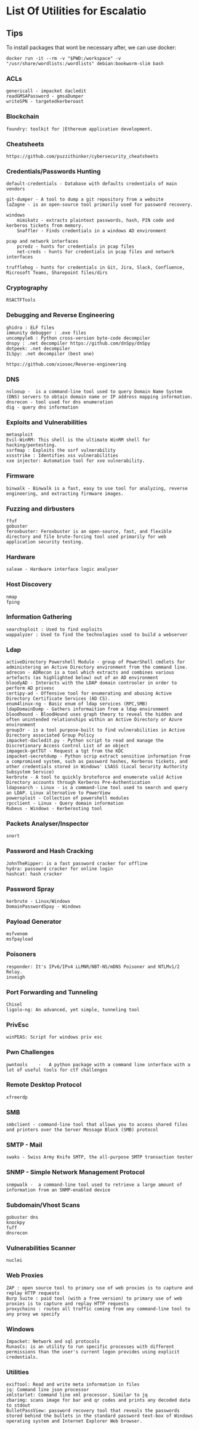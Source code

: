 # List Of Utilities for Escalatio

## Tips

To install packages that wont be necessary after, we can use docker:

```shell
docker run -it --rm -v "$PWD:/workspace" -v "/usr/share/wordlists:/wordlists" debian:bookworm-slim bash
```

### ACLs

	genericall - impacket dacledit
	readGMSAPassword - gmsaDumper
	writeSPN - targetedkerberoast

### Blockchain

	foundry: toolkit for |Ethereum application development.

### Cheatsheets

	https://github.com/puzzithinker/cybersecurity_cheatsheets

### Credentials/Passwords Hunting

	default-credentials - Database with defaults credentials of main vendors

	git-dumper - A tool to dump a git repository from a website
	laZagne - is an open-source tool primarily used for password recovery.

	windows
		mimikatz - extracts plaintext passwords, hash, PIN code and kerberos tickets from memory.
		Snaffler - Finds credentials in a windows AD environment

	pcap and network interfaces
		pcredz - hunts for credentials in pcap files
		net-creds - hunts for credentials in pcap files and network interfaces

	trufflehog - hunts for credentials in Git, Jira, Slack, Confluence, Microsoft Teams, Sharepoint files/dirs

### Cryptography

	RSACTFTools

### Debugging and Reverse Engineering

	ghidra : ELF files
	immunity debugger : .exe files
	uncompyle6 : Python cross-version byte-code decompiler
	dnspy : .net decompiler https://github.com/dnSpy/dnSpy
	dotpeek: .net decompiler
	ILSpy: .net decompiler (best one)

	https://github.com/xiosec/Reverse-engineering

### DNS

	nslooup -  is a command-line tool used to query Domain Name System (DNS) servers to obtain domain name or IP address mapping information.
	dnsrecon - tool used for dns enumeration
	dig - query dns information

### Exploits and Vulnerabilities

	metasploit
	Evil-WinRM: This shell is the ultimate WinRM shell for hacking/pentesting.
	ssrfmap : Exploits the ssrf vulnerability
	xssstrike : Identifies xss vulnerabilities
	xxe injector: Automation tool for xxe vulnerability.

### Firmware

	binwalk - Binwalk is a fast, easy to use tool for analyzing, reverse engineering, and extracting firmware images.

### Fuzzing and dirbusters

	ffuf
	gobuster
	feroxbuster: Feroxbuster is an open-source, fast, and flexible directory and file brute-forcing tool used primarily for web application security testing.

### Hardware

	saleae - Hardware interface logic analyser

### Host Discovery

	nmap
	fping

### Information Gathering

	searchsploit : Used to find exploits
	wappalyzer : Used to find the technolagies used to build a webserver

### Ldap

	activeDirectory Powershell Module - group of PowerShell cmdlets for administering an Active Directory environment from the command line.
	adrecon - ADRecon is a tool which extracts and combines various artefacts (as highlighted below) out of an AD environment
	bloodyAD - Interacts with the LDAP domain controoler in order to perform AD privesc
	certipy-ad - Offensive tool for enumerating and abusing Active Directory Certificate Services (AD CS).
	enum4linux-ng - Basic enum of ldap services (RPC,SMB)
	ldapDomainDump - Gathers informaition from a ldap environment
	bloodhound - BloodHound uses graph theory to reveal the hidden and often unintended relationships within an Active Directory or Azure environment
	group3r - is a tool purpose-built to find vulnerabilities in Active Directory associated Group Policy
	impacket-dacledit.py - Python script to read and manage the Discretionary Access Control List of an object
	impageck-getTGT - Request a tgt from the KDC
	impacket-secretdump - Python scrip extract sensitive information from a compromised system, such as password hashes, Kerberos tickets, and other credentials stored in Windows' LSASS (Local Security Authority Subsystem Service)
	kerbrute - A tool to quickly bruteforce and enumerate valid Active Directory accounts through Kerberos Pre-Authentication
	ldapsearch - Linux - is a command-line tool used to search and query an LDAP. Linux alternative to PowerView
	powersploit - Collection of powershell modules
	rpcclient - Linux - Query domain information
	Rubeus - Windows - Kerberosting tool


### Packets Analyser/Inspector

	snort
	
### Password and Hash Cracking

	JohnTheRipper: is a fast password cracker for offline
	hydra: passowrd cracker for online login
	hashcat: hash cracker

### Password Spray

	kerbrute - Linux/Windows
	DomainPasswordSpay - Windows


### Payload Generator

	msfvenom
	msfpayload

### Poisoners

	responder: It's IPv6/IPv4 LLMNR/NBT-NS/mDNS Poisoner and NTLMv1/2 Relay.
	inveigh
	
### Port Forwarding and Tunneling

	Chisel
	ligolo-ng: An advanced, yet simple, tunneling tool

### PrivEsc

	winPEAS: Script for windows priv esc

### Pwn Challenges

	pwntools	-	A python package with a command line interface with a lot of useful tools for ctf challenges

### Remote Desktop Protocol

	xfreerdp

### SMB

	smbclient - command-line tool that allows you to access shared files and printers over the Server Message Block (SMB) protocol

### SMTP - Mail

	swaks - Swiss Army Knife SMTP, the all-purpose SMTP transaction tester

### SNMP - Simple Network Management Protocol

	snmpwalk -  a command-line tool used to retrieve a large amount of information from an SNMP-enabled device


### Subdomain/Vhost Scans

	gobuster dns
	knockpy
	fuff
	dnsrecon

### Vulnerabilities Scanner

	nuclei


### Web Proxies

	ZAP : open source tool to primary use of web proxies is to capture and replay HTTP requests
	Burp Suite : paid tool (with a free version) to primary use of web proxies is to capture and replay HTTP requests
	proxychains : routes all traffic coming from any command-line tool to any proxy we specify

### Windows

	Impacket: Network and sql protocols
	RunasCs: is an utility to run specific processes with different permissions than the user's current logon provides using explicit credentials.

### Utilities

	exiftool: Read and write meta information in files
	jq: Command line json processor
	xmlstarlet: Command line xml processor. Similar to jq
	zbarimg: scans image for bar and qr codes and prints any decoded data to stdout
	BulletPassView: password recovery tool that reveals the passwords stored behind the bullets in the standard password text-box of Windows operating system and Internet Explorer Web browser. 